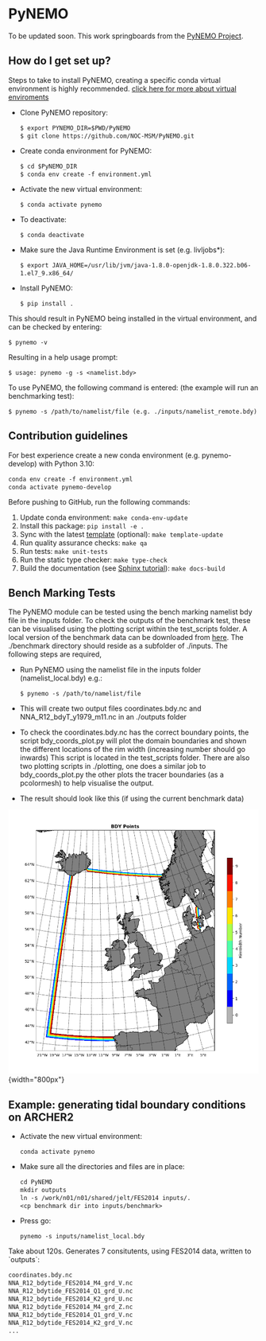 # PyNEMO

To be updated soon. This work springboards from the [PyNEMO
Project](http://pynemo.readthedocs.io/en/latest/index.html).

## How do I get set up?

Steps to take to install PyNEMO, creating a specific conda virtual
environment is highly recommended. [click here for more about virtual
enviroments](https://docs.conda.io/projects/conda/en/latest/user-guide/tasks/manage-environments.html/)

- Clone PyNEMO repository:

  ```
  $ export PYNEMO_DIR=$PWD/PyNEMO
  $ git clone https://github.com/NOC-MSM/PyNEMO.git
  ```

- Create conda environment for PyNEMO:

  ```
  $ cd $PyNEMO_DIR
  $ conda env create -f environment.yml
  ```

- Activate the new virtual environment:

  ```
  $ conda activate pynemo
  ```

- To deactivate:

  ```
  $ conda deactivate
  ```

- Make sure the Java Runtime Environment is set (e.g. livljobs\*):

  ```
  $ export JAVA_HOME=/usr/lib/jvm/java-1.8.0-openjdk-1.8.0.322.b06-1.el7_9.x86_64/
  ```

- Install PyNEMO:

  ```
  $ pip install .
  ```

This should result in PyNEMO being installed in the virtual environment,
and can be checked by entering:

```
$ pynemo -v
```

Resulting in a help usage prompt:

```
$ usage: pynemo -g -s <namelist.bdy>
```

To use PyNEMO, the following command is entered: (the example will run
an benchmarking test):

```
$ pynemo -s /path/to/namelist/file (e.g. ./inputs/namelist_remote.bdy)
```

## Contribution guidelines

For best experience create a new conda environment (e.g. pynemo-develop) with Python 3.10:

```
conda env create -f environment.yml
conda activate pynemo-develop
```

Before pushing to GitHub, run the following commands:

1. Update conda environment: `make conda-env-update`
1. Install this package: `pip install -e .`
1. Sync with the latest [template](https://github.com/ecmwf-projects/cookiecutter-conda-package) (optional): `make template-update`
1. Run quality assurance checks: `make qa`
1. Run tests: `make unit-tests`
1. Run the static type checker: `make type-check`
1. Build the documentation (see [Sphinx tutorial](https://www.sphinx-doc.org/en/master/tutorial/)): `make docs-build`

## Bench Marking Tests

The PyNEMO module can be tested using the bench marking namelist bdy
file in the inputs folder. To check the outputs of the benchmark test,
these can be visualised using the plotting script within the
test_scripts folder. A local version of the benchmark data can be
downloaded from
[here](https://gws-access.jasmin.ac.uk/public/jmmp/benchmark/). The
./benchmark directory should reside as a subfolder of ./inputs. The
following steps are required,

- Run PyNEMO using the namelist file in the inputs folder
  (namelist_local.bdy) e.g.:

  ```
  $ pynemo -s /path/to/namelist/file
  ```

- This will create two output files coordinates.bdy.nc and
  NNA_R12_bdyT_y1979_m11.nc in an ./outputs folder

- To check the coordinates.bdy.nc has the correct boundary points, the
  script bdy_coords_plot.py will plot the domain boundaries and shown
  the different locations of the rim width (increasing number should
  go inwards) This script is located in the test_scripts folder. There
  are also two plotting scripts in ./plotting, one does a similar job
  to bdy_coords_plot.py the other plots the tracer boundaries (as a
  pcolormesh) to help visualise the output.

- The result should look like this (if using the current benchmark
  data)

![Example BDY coords output](/screenshots/example_bdy_coords.png){width="800px"}

## Example: generating tidal boundary conditions on ARCHER2

- Activate the new virtual environment:

  ```
  conda activate pynemo
  ```

- Make sure all the directories and files are in place:

  ```
  cd PyNEMO
  mkdir outputs
  ln -s /work/n01/n01/shared/jelt/FES2014 inputs/.
  <cp benchmark dir into inputs/benchmark>
  ```

- Press go:

  ```
  pynemo -s inputs/namelist_local.bdy
  ```

Take about 120s. Generates 7 consitutents, using FES2014 data, written
to \`outputs\`:

```
coordinates.bdy.nc
NNA_R12_bdytide_FES2014_M4_grd_V.nc
NNA_R12_bdytide_FES2014_Q1_grd_U.nc
NNA_R12_bdytide_FES2014_K2_grd_U.nc
NNA_R12_bdytide_FES2014_M4_grd_Z.nc
NNA_R12_bdytide_FES2014_Q1_grd_V.nc
NNA_R12_bdytide_FES2014_K2_grd_V.nc
...
```
